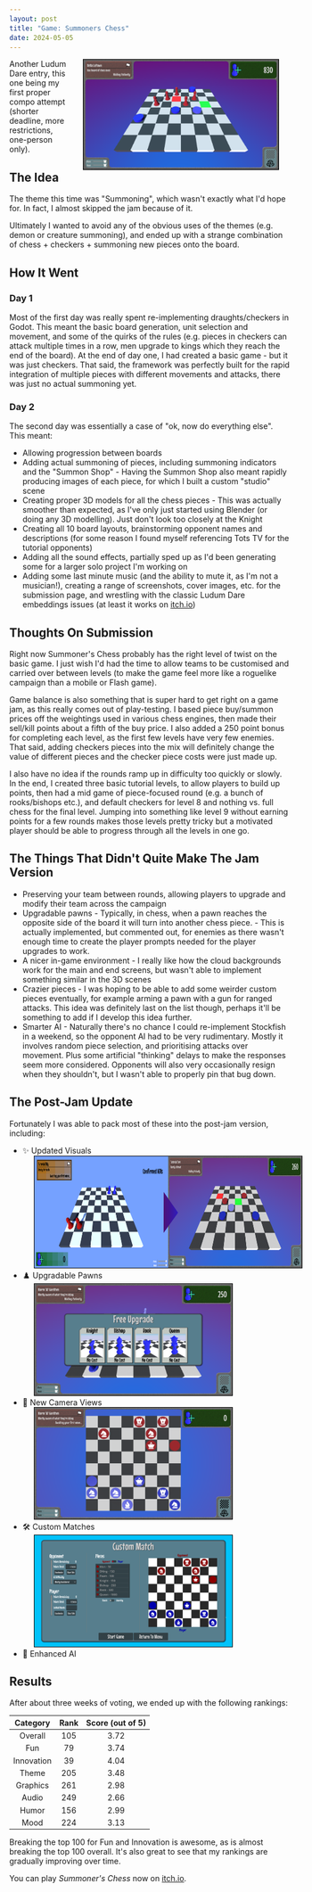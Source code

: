 ```yaml
---
layout: post
title: "Game: Summoners Chess"
date: 2024-05-05
---
```


[<img style="float: right; border: 1px solid black" alt="WBTD Screenshot." hspace="20" src="/assets/posts/summoners_chess/cover.png" width="350px">](/assets/posts/summoners_chess/cover.png)

Another Ludum Dare entry, this one being my first proper compo attempt (shorter deadline, more restrictions, one-person only).

## The Idea
The theme this time was "Summoning", which wasn't exactly what I'd hope for. In fact, I almost skipped the jam because of it.

Ultimately I wanted to avoid any of the obvious uses of the themes (e.g. demon or creature summoning), and ended up with a strange combination of chess + checkers + summoning new pieces onto the board.

## How It Went
### Day 1
Most of the first day was really spent re-implementing draughts/checkers in Godot. This meant the basic board generation, unit selection and movement, and some of the quirks of the rules (e.g. pieces in checkers can attack multiple times in a row, men upgrade to kings which they reach the end of the board). At the end of day one, I had created a basic game - but it was just checkers. That said, the framework was perfectly built for the rapid integration of multiple pieces with different movements and attacks, there was just no actual summoning yet.

### Day 2
The second day was essentially a case of "ok, now do everything else". This meant:

- Allowing progression between boards
- Adding actual summoning of pieces, including summoning indicators and the "Summon Shop"
        - Having the Summon Shop also meant rapidly producing images of each piece, for which I built a custom "studio" scene
- Creating proper 3D models for all the chess pieces
        - This was actually smoother than expected, as I've only just started using Blender (or doing any 3D modelling). Just don't look too closely at the Knight
- Creating all 10 board layouts, brainstorming opponent names and descriptions (for some reason I found myself referencing Tots TV for the tutorial opponents)
- Adding all the sound effects, partially sped up as I'd been generating some for a larger solo project I'm working on
- Adding some last minute music (and the ability to mute it, as I'm not a musician!), creating a range of screenshots, cover images, etc. for the submission page, and wrestling with the classic Ludum Dare embeddings issues (at least it works on [itch.io](https://mattravenhall.itch.io/summoners-chess))

## Thoughts On Submission
Right now Summoner's Chess probably has the right level of twist on the basic game. I just wish I'd had the time to allow teams to be customised and carried over between levels (to make the game feel more like a roguelike campaign than a mobile or Flash game).

Game balance is also something that is super hard to get right on a game jam, as this really comes out of play-testing. I based piece buy/summon prices off the weightings used in various chess engines, then made their sell/kill points about a fifth of the buy price. I also added a 250 point bonus for completing each level, as the first few levels have very few enemies. That said, adding checkers pieces into the mix will definitely change the value of different pieces and the checker piece costs were just made up.

I also have no idea if the rounds ramp up in difficulty too quickly or slowly. In the end, I created three basic tutorial levels, to allow players to build up points, then had a mid game of piece-focused round (e.g. a bunch of rooks/bishops etc.), and default checkers for level 8 and nothing vs. full chess for the final level. Jumping into something like level 9 without earning points for a few rounds makes those levels pretty tricky but a motivated player should be able to progress through all the levels in one go.

## The Things That Didn't Quite Make The Jam Version
- Preserving your team between rounds, allowing players to upgrade and modify their team across the campaign
- Upgradable pawns
        - Typically, in chess, when a pawn reaches the opposite side of the board it will turn into another chess piece.
        - This is actually implemented, but commented out, for enemies as there wasn't enough time to create the player prompts needed for the player upgrades to work.
- A nicer in-game environment
        - I really like how the cloud backgrounds work for the main and end screens, but wasn't able to implement something similar in the 3D scenes
- Crazier pieces
        - I was hoping to be able to add some weirder custom pieces eventually, for example arming a pawn with a gun for ranged attacks. This idea was definitely last on the list though, perhaps it'll be something to add if I develop this idea further.
- Smarter AI
        - Naturally there's no chance I could re-implement Stockfish in a weekend, so the opponent AI had to be very rudimentary. Mostly it involves random piece selection, and prioritising attacks over movement. Plus some artificial "thinking" delays to make the responses seem more considered. Opponents will also very occasionally resign when they shouldn't, but I wasn't able to properly pin that bug down.

## The Post-Jam Update
Fortunately I was able to pack most of these into the post-jam version, including:
- ✨ Updated Visuals
[<img style="border: 1px solid black" alt="Updated Visuals" hspace="20" src="/assets/posts/summoners_chess/updated_visuals.png" height="200px">](/assets/posts/summoners_chess/updated_visuals.png)
- ♟️ Upgradable Pawns
[<img style="border: 1px solid black" alt="Upgradable Pawns" hspace="20" src="/assets/posts/summoners_chess/upgradable_pawns.png" height="200px">](/assets/posts/summoners_chess/upgradable_pawns.png)
- 🎥 New Camera Views
[<img style="border: 1px solid black" alt="Camera Views" hspace="20" src="/assets/posts/summoners_chess/camera_views.png" height="200px">](/assets/posts/summoners_chess/camera_views.png)
- 🛠️ Custom Matches
[<img style="border: 1px solid black" alt="Custom Matches" hspace="20" src="/assets/posts/summoners_chess/custom_match.png" height="200px">](/assets/posts/summoners_chess/custom_match.png)
- 🤖 Enhanced AI

## Results
 After about three weeks of voting, we ended up with the following rankings:

| Category | Rank | Score (out of 5) |
| :------: | :--: | :--------------: |
| Overall | 105 | 3.72 |
| Fun | 79 | 3.74 |
| Innovation | 39 | 4.04 |
| Theme | 205 | 3.48 |
| Graphics | 261 | 2.98 |
| Audio | 249 | 2.66 |
| Humor | 156 | 2.99 |
| Mood | 224 | 3.13 |

Breaking the top 100 for Fun and Innovation is awesome, as is almost breaking the top 100 overall. It's also great to see that my rankings are gradually improving over time.

You can play *Summoner's Chess* now on [itch.io](https://mattravenhall.itch.io/summoners-chess).
